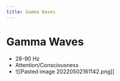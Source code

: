 ```yaml
---
title: Gamma Waves
---
```


# Gamma Waves
- 28-90 Hz
- Attention/Consciousness
- ![[Pasted image 20220502161142.png]]




